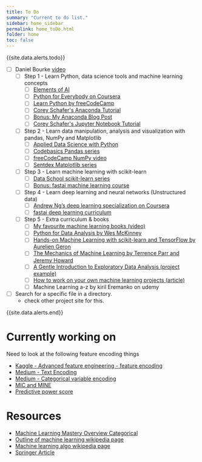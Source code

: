 ```yaml
---
title: To Do 
summary: "Current to do list."
sidebar: home_sidebar
permalink: home_toDo.html
folder: home
toc: false
---
```

{{site.data.alerts.todo}}

- [ ] Daniel Bourke [video](https://www.youtube.com/watch?v=IMMDPzECrf0)
	- [ ] Step 1 - Learn Python, data science tools and machine learning concepts
		- [ ] [Elements of AI](https://www.elementsofai.com/)
		- [ ] [Python for Everybody on Coursera](https://bit.ly/pythoneverybodycoursera)
		- [ ] [Learn Python by freeCodeCamp](https://www.youtube.com/watch?v=rfscV)
		- [ ] [Corey Schafer's Anaconda Tutorial](https://www.youtube.com/watch?v=YJC6l)
		- [ ] [Bonus: My Anaconda Blog Post](https://dbourke.link/anaconda)
		- [ ] [Corey Schafer's Jupyter Notebook Tutorial](https://www.youtube.com/watch?v=HW290)

	- [ ] Step 2 - Learn data manipulation, analysis and visualization with pandas, NumPy and Matplotlib
		- [ ] [Applied Data Science with Python](http://bit.ly/courseraDS)
		- [ ] [Codebasics Pandas series](https://www.youtube.com/playlist?list)
		- [ ] [freeCodeCamp NumPy video](https://youtu.be/QUT1VHiLmmI)
		- [ ] [Sentdex Matplotlib series](https://www.youtube.com/playlist?list)

	- [ ] Step 3 - Learn machine learning with scikit-learn
		- [ ] [Data School scikit-learn series](https://www.youtube.com/playlist?list)
		- [ ] [Bonus: fastai machine learning course](https://course18.fast.ai/ml)

	- [ ] Step 4 - Learn deep learning and neural networks (Unstructured data)
		- [ ] [Andrew Ng’s deep learning specialization on Coursera](https://bit.ly/courseradl)
		- [ ] [fastai deep learning curriculum](https://fast.ai)

	- [ ] Step 5 - Extra curriculum & books
		- [ ] [My favourite machine learning books (video)](https://www.youtube.com/watch?v=7R08M)
		- [ ] [Python for Data Analysis by Wes McKinney](https://amzn.to/2Z1QZNp)
		- [ ] [Hands-on Machine Learning with scikit-learn and TensorFlow by Aurelien Geron](https://amzn.to/2Q8iy4v)
		- [ ] [The Mechanics of Machine Learning by Terrence Parr and Jeremy Howard](https://mlbook.explained.ai/)
		- [ ] [A Gentle Introduction to Exploratory Data Analysis (project example)](https://towardsdatascience.com/a-gent)
		- [ ] [How to work on your own machine learning projects (article)](https://towardsdatascience.com/how-to)
		- [ ] Machine Learning a-z by kiril Eremanko on udemy

- [ ] Search for a specific file in a directory.  
	- check other project site for this.

{{site.data.alerts.end}}



# Currently working on
Need to look at the following feature encoding things

- [Kaggle - Advanced feature engineering - feature encoding](https://www.kaggle.com/prashanththangavel/advanced-feature-engineering-feature-encoding)
- [Medium - Text Encoding](https://towardsdatascience.com/text-encoding-a-review-7c929514cccf)
- [Medium - Categorical variable encoding](https://towardsdatascience.com/all-about-categorical-variable-encoding-305f3361fd020)
- [MIC and MINE](http://www.exploredata.net/Technical-information)
- [Predictive power score](https://www.reddit.com/r/MachineLearning/comments/g78bq3/p_the_predictive_power_score_an_alternative_to/)


# Resources

- [Machine Learning Mastery Overview Categorical](https://machinelearningmastery.com/a-tour-of-machine-learning-algorithms/)
- [Outline of machine learning wikipedia page](https://en.wikipedia.org/wiki/Outline_of_machine_learning#Machine_learning_algorithms)
- [Machine learning algo wikipedia page](https://en.wikipedia.org/wiki/Category:Machine_learning_algorithms)
- [Springer Article](http://www.realtechsupport.org/UB/CM/algorithms/Wu_10Algorithms_2008.pdf)